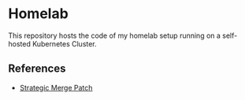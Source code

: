 # Homelab

This repository hosts the code of my homelab setup running on a self-hosted Kubernetes Cluster.

## References

- [Strategic Merge Patch][smp-specs]

[smp-specs]: https://github.com/kubernetes/community/blob/master/contributors/devel/sig-api-machinery/strategic-merge-patch.md
